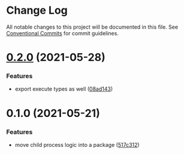 # Change Log

All notable changes to this project will be documented in this file.
See [Conventional Commits](https://conventionalcommits.org) for commit guidelines.

# [0.2.0](https://github.com/snyk-tech-services/python-fix/compare/@snyk/child-process@0.1.0...@snyk/child-process@0.2.0) (2021-05-28)


### Features

* export execute types as well ([08ad143](https://github.com/snyk-tech-services/python-fix/commit/08ad1431a48612f8f8ebe8acc65278b74002ff04))





# 0.1.0 (2021-05-21)


### Features

* move child process logic into a package ([517c312](https://github.com/snyk-tech-services/python-fix/commit/517c31229074583a38528f0c4ad81366581c432f))
